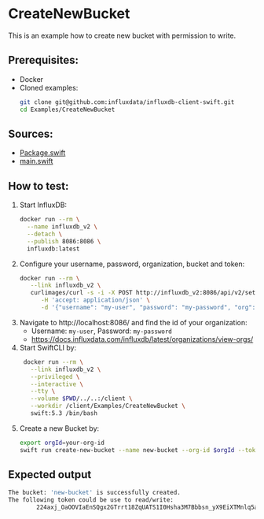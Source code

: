 # CreateNewBucket

This is an example how to create new bucket with permission to write.

## Prerequisites:
- Docker
- Cloned examples:
   ```bash
   git clone git@github.com:influxdata/influxdb-client-swift.git
   cd Examples/CreateNewBucket
   ```

## Sources:
- [Package.swift](/Examples/CreateNewBucket/Package.swift)
- [main.swift](/Examples/CreateNewBucket/Sources/CreateNewBucket/main.swift)


## How to test:
1. Start InfluxDB:
    ```bash
    docker run --rm \
      --name influxdb_v2 \
      --detach \
      --publish 8086:8086 \
      influxdb:latest
    ```
1. Configure your username, password, organization, bucket and token:
   ```bash
   docker run --rm \
      --link influxdb_v2 \
      curlimages/curl -s -i -X POST http://influxdb_v2:8086/api/v2/setup \
         -H 'accept: application/json' \
         -d '{"username": "my-user", "password": "my-password", "org": "my-org", "bucket": "my-bucket", "token": "my-token"}'
   ```
1. Navigate to http://localhost:8086/ and find the id of your organization:
    - Username: `my-user`, Password: `my-password`
    - https://docs.influxdata.com/influxdb/latest/organizations/view-orgs/
1. Start SwiftCLI by:
   ```bash
    docker run --rm \
      --link influxdb_v2 \
      --privileged \
      --interactive \
      --tty \
      --volume $PWD/../..:/client \
      --workdir /client/Examples/CreateNewBucket \
      swift:5.3 /bin/bash
   ```
1. Create a new Bucket by:
   ```bash
   export orgId=your-org-id
   swift run create-new-bucket --name new-bucket --org-id $orgId --token my-token --url http://influxdb_v2:8086
   ```
## Expected output

```bash
The bucket: 'new-bucket' is successfully created.
The following token could be use to read/write:
        224axj_OaOOVIaEnSQgx2GTrrt18ZqUATS1I0Hsha3M7Bbbsn_yX9EiXTMnlq5aHz-f8h9iNcRJGd1_ImAD7fA==
```

